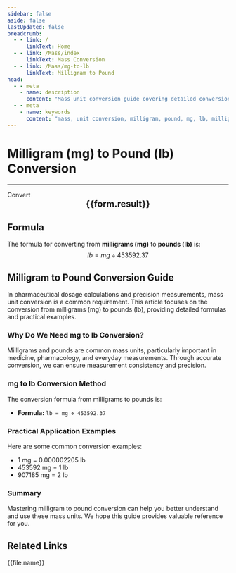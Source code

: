 ```yaml
---
sidebar: false
aside: false
lastUpdated: false
breadcrumb:
  - - link: /
      linkText: Home
  - - link: /Mass/index
      linkText: Mass Conversion
  - - link: /Mass/mg-to-lb
      linkText: Milligram to Pound
head:
  - - meta
    - name: description
      content: "Mass unit conversion guide covering detailed conversion formulas and explanations from milligrams (mg) to pounds (lb)."
  - - meta
    - name: keywords
      content: "mass, unit conversion, milligram, pound, mg, lb, milligram to pound, mass conversion guide"
---
```

# Milligram (mg) to Pound (lb) Conversion
---
<script setup>
import { onMounted, reactive, inject, ref } from 'vue'
import { NButton, NForm, NFormItem, NInput, NInputNumber, NSelect, NCard, useMessage,NGrid ,NGi } from 'naive-ui'
import { defineClientComponent } from 'vitepress'
import { Mass } from '../files';

const convert = inject('convert')

const form = reactive({
  number: null,
  result: '',
})

const convertHandler = () => {
  if (form.number !== null && !isNaN(form.number)) {
    const convertedValue = parseFloat(form.number) / 453592.37
    form.result = `${form.number}mg = ${convertedValue.toFixed(9)}lb`
  } else {
    form.result = 'Please enter a valid number.'
  }
}
</script>

<n-form size="large" :model="form">
  <n-form-item label="Milligram (mg)">
    <n-input-number v-model:value="form.number" placeholder="Enter milligrams" style="width: 100%" />
  </n-form-item>
  <n-form-item>
    <n-button type="info" @click="convertHandler" block>Convert</n-button>
  </n-form-item>
</n-form>

<n-card  embedded :bordered="false" hoverable>
  <div  style="text-align:center;font-size:20px;">
    <strong>{{form.result}}</strong>
  </div>
</n-card>

## Formula

The formula for converting from **milligrams (mg)** to **pounds (lb)** is:
$$ lb = mg \div 453592.37 $$

## Milligram to Pound Conversion Guide

In pharmaceutical dosage calculations and precision measurements, mass unit conversion is a common requirement. This article focuses on the conversion from milligrams (mg) to pounds (lb), providing detailed formulas and practical examples.

### Why Do We Need mg to lb Conversion?

Milligrams and pounds are common mass units, particularly important in medicine, pharmacology, and everyday measurements. Through accurate conversion, we can ensure measurement consistency and precision.

### mg to lb Conversion Method

The conversion formula from milligrams to pounds is:

- **Formula:** `lb = mg ÷ 453592.37`

### Practical Application Examples

Here are some common conversion examples:

- 1 mg = 0.000002205 lb
- 453592 mg = 1 lb
- 907185 mg = 2 lb

### Summary

Mastering milligram to pound conversion can help you better understand and use these mass units. We hope this guide provides valuable reference for you.

## Related Links
<n-grid x-gap="12" :cols="2">
  <n-gi v-for="(file, index) in Mass" :key="index">
    <n-button
      text
      tag="a"
      :href="file.path"
      type="info"
    >
      {{file.name}}
    </n-button>
  </n-gi>
</n-grid>